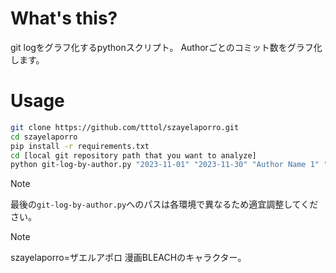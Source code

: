 # What's this?
git logをグラフ化するpythonスクリプト。
Authorごとのコミット数をグラフ化します。

# Usage
```bash
git clone https://github.com/tttol/szayelaporro.git
cd szayelaporro
pip install -r requirements.txt
cd [local git repository path that you want to analyze]
python git-log-by-author.py "2023-11-01" "2023-11-30" "Author Name 1" "Author Name 2" ...
```
> [!NOTE]
> 最後の`git-log-by-author.py`へのパスは各環境で異なるため適宜調整してください。

> [!NOTE]
> szayelaporro=ザエルアポロ
> 漫画BLEACHのキャラクター。
